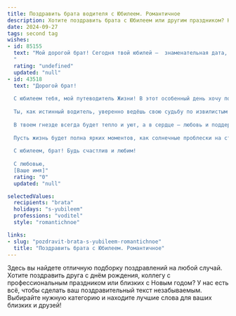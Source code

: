 ```yaml
---
title: Поздравить брата водителя с Юбилеем. Романтичное
description: Хотите поздравить брата с Юбилеем или другим праздником? Наш ИИ создаст незабываемое поздравление, а вы обязательно выделитесь среди других.  
date: 2024-09-27
tags: second tag
wishes:
- id: 85155
  text: "Мой дорогой брат! Сегодня твой юбилей –  знаменательная дата, освещающая путь твоей жизни, как фары ночного автомобиля.  Ты –  настоящий ас за рулём, управляющий не только машиной, но и своей судьбой с невероятной грацией и уверенностью.  Пусть дорога твоей жизни будет ровной и гладкой, а все препятствия – лишь незначительными поворотами.  Я бесконечно люблю тебя и горжусь твоим сильным характером и добрым сердцем. С юбилеем, мой любимый брат!
  "
  rating: "undefined"
  updated: "null"
- id: 43518
  text: "Дорогой брат!
  
  С юбилеем тебя, мой путеводитель Жизни! В этот особенный день хочу поздравить тебя с твоим достижением и отметить тот невероятный путь, который ты проложил своими руками и сердцем.
  
  Ты, как истинный водитель, уверенно ведёшь свою судьбу по извилистым дорогам, преодолевая преграды и открывая новые горизонты. Пусть каждый поворот будет счастливым, а каждая остановка — местом для вдохновения и радости.
  
  В твоем гнезде всегда будет тепло и уют, а в сердце — любовь и поддержка. Желаю, чтобы на твоем пути встречались только верные попутчики, а мечты сбывались так же легко, как отлично ты управляешь своим автомобилем.
  
  Пусть жизнь будет полна ярких моментов, как солнечные проблески на стеклах авто. Успеха тебе в всех начинаниях, а любовь и счастье пусть станут вашим постоянным компаньоном.
  
  С юбилеем, брат! Будь счастлив и любим!
  
  С любовью,
  [Ваше имя]"
  rating: "0"
  updated: "null"

selectedValues:
  recipients: "brata"
  holidays: "s-yubileem"
  professions: "voditel"
  style: "romantichnoe"

links:
- slug: "pozdravit-brata-s-yubileem-romantichnoe"
  title: "Поздравить брата с Юбилеем. Романтичное"
---
```


Здесь вы найдете отличную подборку поздравлений на любой случай. 
Хотите поздравить друга с днём рождения, коллегу с профессиональным праздником или близких с Новым годом? У нас есть всё, чтобы сделать ваш поздравительный текст незабываемым. Выбирайте нужную категорию и находите лучшие слова для ваших близких и друзей!
